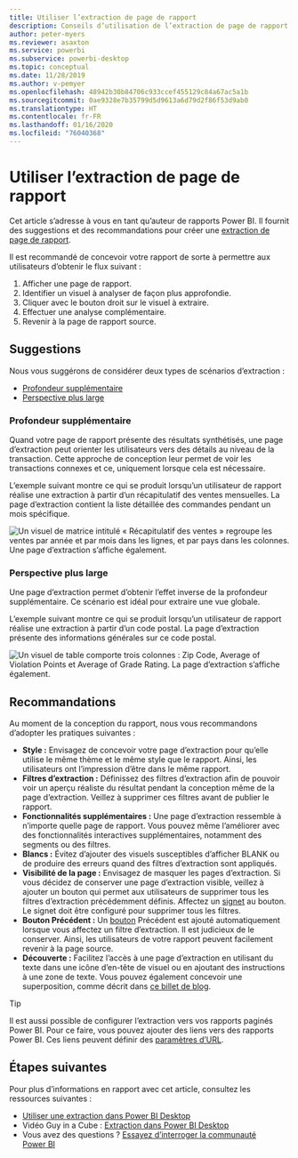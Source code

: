 ```yaml
---
title: Utiliser l’extraction de page de rapport
description: Conseils d’utilisation de l’extraction de page de rapport.
author: peter-myers
ms.reviewer: asaxton
ms.service: powerbi
ms.subservice: powerbi-desktop
ms.topic: conceptual
ms.date: 11/28/2019
ms.author: v-pemyer
ms.openlocfilehash: 48942b30b84706c933ccef455129c84a67ac5a1b
ms.sourcegitcommit: 0ae9328e7b35799d5d9613a6d79d2f86f53d9ab0
ms.translationtype: HT
ms.contentlocale: fr-FR
ms.lasthandoff: 01/16/2020
ms.locfileid: "76040368"
---
```

# <a name="use-report-page-drillthrough"></a>Utiliser l’extraction de page de rapport

Cet article s’adresse à vous en tant qu’auteur de rapports Power BI. Il fournit des suggestions et des recommandations pour créer une [extraction de page de rapport](../desktop-drillthrough.md).

Il est recommandé de concevoir votre rapport de sorte à permettre aux utilisateurs d’obtenir le flux suivant :

1. Afficher une page de rapport.
2. Identifier un visuel à analyser de façon plus approfondie.
3. Cliquer avec le bouton droit sur le visuel à extraire.
4. Effectuer une analyse complémentaire.
5. Revenir à la page de rapport source.

## <a name="suggestions"></a>Suggestions

Nous vous suggérons de considérer deux types de scénarios d’extraction :

- [Profondeur supplémentaire](#additional-depth)
- [Perspective plus large](#broader-perspective)

### <a name="additional-depth"></a>Profondeur supplémentaire

Quand votre page de rapport présente des résultats synthétisés, une page d’extraction peut orienter les utilisateurs vers des détails au niveau de la transaction. Cette approche de conception leur permet de voir les transactions connexes et ce, uniquement lorsque cela est nécessaire.

L’exemple suivant montre ce qui se produit lorsqu’un utilisateur de rapport réalise une extraction à partir d’un récapitulatif des ventes mensuelles. La page d’extraction contient la liste détaillée des commandes pendant un mois spécifique.

![Un visuel de matrice intitulé « Récapitulatif des ventes » regroupe les ventes par année et par mois dans les lignes, et par pays dans les colonnes. Une page d’extraction s’affiche également.](media/report-drillthrough/suggestion-drillthrough-add-depth.png)

### <a name="broader-perspective"></a>Perspective plus large

Une page d’extraction permet d’obtenir l’effet inverse de la profondeur supplémentaire. Ce scénario est idéal pour extraire une vue globale.

L’exemple suivant montre ce qui se produit lorsqu’un utilisateur de rapport réalise une extraction à partir d’un code postal. La page d’extraction présente des informations générales sur ce code postal.

![Un visuel de table comporte trois colonnes : Zip Code, Average of Violation Points et Average of Grade Rating. La page d’extraction s’affiche également.](media/report-drillthrough/suggestion-drillthrough-broader-perspective.png)

## <a name="recommendations"></a>Recommandations

Au moment de la conception du rapport, nous vous recommandons d’adopter les pratiques suivantes :

- **Style :** Envisagez de concevoir votre page d’extraction pour qu’elle utilise le même thème et le même style que le rapport. Ainsi, les utilisateurs ont l’impression d’être dans le même rapport.
- **Filtres d’extraction :** Définissez des filtres d’extraction afin de pouvoir voir un aperçu réaliste du résultat pendant la conception même de la page d’extraction. Veillez à supprimer ces filtres avant de publier le rapport.
- **Fonctionnalités supplémentaires :** Une page d’extraction ressemble à n’importe quelle page de rapport. Vous pouvez même l’améliorer avec des fonctionnalités interactives supplémentaires, notamment des segments ou des filtres.
- **Blancs :** Évitez d’ajouter des visuels susceptibles d’afficher BLANK ou de produire des erreurs quand des filtres d’extraction sont appliqués.
- **Visibilité de la page :** Envisagez de masquer les pages d’extraction. Si vous décidez de conserver une page d’extraction visible, veillez à ajouter un bouton qui permet aux utilisateurs de supprimer tous les filtres d’extraction précédemment définis. Affectez un [signet](../desktop-bookmarks.md) au bouton. Le signet doit être configuré pour supprimer tous les filtres.
- **Bouton Précédent :** Un [bouton](../desktop-buttons.md) Précédent est ajouté automatiquement lorsque vous affectez un filtre d’extraction. Il est judicieux de le conserver. Ainsi, les utilisateurs de votre rapport peuvent facilement revenir à la page source.
- **Découverte :** Facilitez l’accès à une page d’extraction en utilisant du texte dans une icône d’en-tête de visuel ou en ajoutant des instructions à une zone de texte. Vous pouvez également concevoir une superposition, comme décrit dans [ce billet de blog](https://alluringbi.com/2019/10/23/overlays-for-true-self-serve-reporting/).

> [!TIP]
> Il est aussi possible de configurer l’extraction vers vos rapports paginés Power BI. Pour ce faire, vous pouvez ajouter des liens vers des rapports Power BI. Ces liens peuvent définir des [paramètres d’URL](https://powerbi.microsoft.com/blog/url-parameters-for-paginated-reports-are-now-available/).

## <a name="next-steps"></a>Étapes suivantes

Pour plus d’informations en rapport avec cet article, consultez les ressources suivantes :

- [Utiliser une extraction dans Power BI Desktop](../desktop-drillthrough.md)
- Vidéo Guy in a Cube : [Extraction dans Power BI Desktop](https://www.youtube.com/watch?v=2x9lLHDbtDk)
- Vous avez des questions ? [Essayez d’interroger la communauté Power BI](https://community.powerbi.com/)
